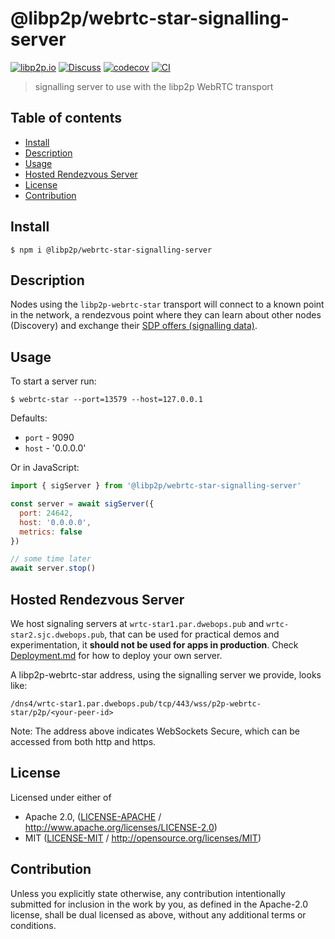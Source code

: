 # @libp2p/webrtc-star-signalling-server <!-- omit in toc -->

[![libp2p.io](https://img.shields.io/badge/project-libp2p-yellow.svg?style=flat-square)](http://libp2p.io/)
[![Discuss](https://img.shields.io/discourse/https/discuss.libp2p.io/posts.svg?style=flat-square)](https://discuss.libp2p.io)
[![codecov](https://img.shields.io/codecov/c/github/libp2p/js-libp2p-webrtc-star.svg?style=flat-square)](https://codecov.io/gh/libp2p/js-libp2p-webrtc-star)
[![CI](https://img.shields.io/github/actions/workflow/status/libp2p/js-libp2p-webrtc-star/js-test-and-release.yml?branch=master\&style=flat-square)](https://github.com/libp2p/js-libp2p-webrtc-star/actions/workflows/js-test-and-release.yml?query=branch%3Amaster)

> signalling server to use with the libp2p WebRTC transport

## Table of contents <!-- omit in toc -->

- [Install](#install)
- [Description](#description)
- [Usage](#usage)
- [Hosted Rendezvous Server](#hosted-rendezvous-server)
- [License](#license)
- [Contribution](#contribution)

## Install

```console
$ npm i @libp2p/webrtc-star-signalling-server
```

## Description

Nodes using the `libp2p-webrtc-star` transport will connect to a known point in the network, a rendezvous point where they can learn about other nodes (Discovery) and exchange their [SDP offers (signalling data)](https://www.html5rocks.com/en/tutorials/webrtc/infrastructure/).

## Usage

To start a server run:

```console
$ webrtc-star --port=13579 --host=127.0.0.1
```

Defaults:

- `port` - 9090
- `host` - '0.0.0.0'

Or in JavaScript:

```js
import { sigServer } from '@libp2p/webrtc-star-signalling-server'

const server = await sigServer({
  port: 24642,
  host: '0.0.0.0',
  metrics: false
})

// some time later
await server.stop()
```

## Hosted Rendezvous Server

We host signaling servers at `wrtc-star1.par.dwebops.pub` and `wrtc-star2.sjc.dwebops.pub`, that can be used for practical demos and experimentation, it **should not be used for apps in production**. Check [Deployment.md](./DEPLOYMENT.md) for how to deploy your own server.

A libp2p-webrtc-star address, using the signalling server we provide, looks like:

`/dns4/wrtc-star1.par.dwebops.pub/tcp/443/wss/p2p-webrtc-star/p2p/<your-peer-id>`

Note: The address above indicates WebSockets Secure, which can be accessed from both http and https.

## License

Licensed under either of

- Apache 2.0, ([LICENSE-APACHE](LICENSE-APACHE) / <http://www.apache.org/licenses/LICENSE-2.0>)
- MIT ([LICENSE-MIT](LICENSE-MIT) / <http://opensource.org/licenses/MIT>)

## Contribution

Unless you explicitly state otherwise, any contribution intentionally submitted for inclusion in the work by you, as defined in the Apache-2.0 license, shall be dual licensed as above, without any additional terms or conditions.
